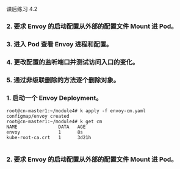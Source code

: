课后练习 4.2

### 2. 要求 Envoy 的启动配置从外部的配置文件 Mount 进 Pod。
### 3. 进入 Pod 查看 Envoy 进程和配置。
### 4. 更改配置的监听端口并测试访问入口的变化。
### 5. 通过非级联删除的方法逐个删除对象。

### 1. 启动一个 Envoy Deployment。
```shell
root@cn-master1:~/module4# k apply -f envoy-cm.yaml
configmap/envoy created
root@cn-master1:~/module4# k get cm
NAME               DATA   AGE
envoy              1      8s
kube-root-ca.crt   1      3d21h


```

### 2. 要求 Envoy 的启动配置从外部的配置文件 Mount 进 Pod。
```shell

```

